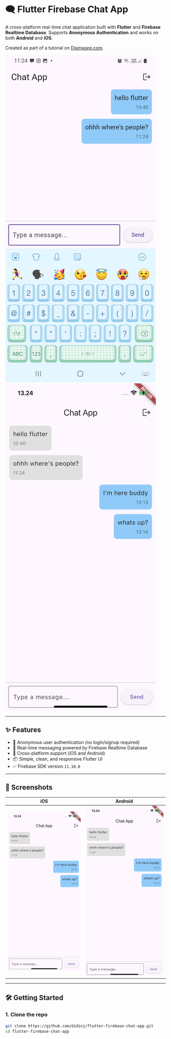 # 🗨️ Flutter Firebase Chat App

A cross-platform real-time chat application built with **Flutter** and **Firebase Realtime Database**. Supports **Anonymous Authentication** and works on both **Android** and **iOS**.

Created as part of a tutorial on [Djamware.com](https://www.djamware.com/post/68234cf2aa4c39421e27a61d/build-a-chat-app-with-flutter-and-firebase-realtime-database).

![Flutter Firebase Chat App Android Screenshot](screenshots/chat-app-android.jpg)
![Flutter Firebase Chat App iOS Screenshot](screenshots/chat-app-ios.png)

---

## ✨ Features

- 🔐 Anonymous user authentication (no login/signup required)
- 💬 Real-time messaging powered by Firebase Realtime Database
- 📲 Cross-platform support (iOS and Android)
- 📦 Simple, clean, and responsive Flutter UI
- ✅ Firebase SDK version `11.10.0`

---

## 📸 Screenshots

| iOS | Android |
|-----|---------|
| ![](screenshots/chat-app-ios.png) | ![](screenshots/chat-app-ios.png) |

---

## 🛠️ Getting Started

### 1. Clone the repo

```bash
git clone https://github.com/didinj/flutter-firebase-chat-app.git
cd flutter-firebase-chat-app

